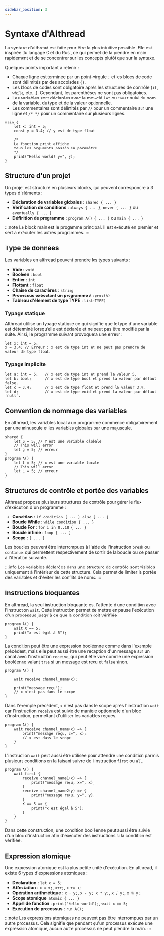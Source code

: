 ```yaml
---
sidebar_position: 3
---
```


# Syntaxe d'Althread

La syntaxe d'althread est faite pour être la plus intuitive possible. Elle est inspirée du langage C et du Rust, ce qui permet de la prendre en main rapidement et de se concentrer sur les concepts plutôt que sur la syntaxe. 

Quelques points important à retenir :
- Chaque ligne est terminée par un point-virgule `;` et les blocs de code sont délimités par des accolades `{}`.
- Les blocs de codes sont obligatoire après les structures de contrôle (`if`, `while`, etc...). Cependant, les parenthèses ne sont pas obligatoires.
- Les variables sont déclarées avec le mot-clé `let` ou `const` suivi du nom de la variable, du type et de la valeur optionnelle.
- Les commentaires sont délimités par `//` pour un commentaire sur une ligne et `/* */` pour un commentaire sur plusieurs lignes.

```althread
main {
    let x: int = 5;
    const y = 3.4; // y est de type float

    /* 
    La fonction print affiche
    tous les arguments passés en paramètre
    */
    print("Hello world! y=", y);
}
```

## Structure d'un projet

Un projet est structuré en plusieurs blocks, qui peuvent correspondre à 3 types d'éléments :
- **Déclaration de variables globales** : `shared { ... }`
- **Vérification de conditions** : `always { ... }`, `never { ... }` ou `eventually { ... }`
- **Définition de programme** : `program A() { ... }` ou `main { ... }`

:::note
Le block main est le progamme principal. Il est exécuté en premier et sert a exécuter les autres programmes.
:::

## Type de données

Les variables en althread peuvent prendre les types suivants :
- **Vide** : `void`
- **Booléen** : `bool`
- **Entier** : `int`
- **Flottant** : `float`
- **Chaîne de caractères** : `string`
- **Processus exécutant un programme `A`** : `proc(A)`
- **Tableau d'élement de type TYPE** : `list(TYPE)`


### Typage statique

Althread utilise un typage statique ce qui signifie que le type d'une variable est déterminé lorsqu'elle est déclarée et ne peut pas être modifié par la suite. Ainsi, le programme suivant provoquera une erreur :

```althread
let x: int = 5;
x = 3.4; // Erreur : x est de type int et ne peut pas prendre de valeur de type float.
```

### Typage implicite

```althread
let a: int = 5;   // x est de type int et prend la valeur 5.
let b: bool;      // x est de type bool et prend la valeur par défaut false.
let c = 3.4;      // x est de type float et prend la valeur 3.4.
let d;            // x est de type void et prend la valeur par défaut `null`.
```

## Convention de nommage des variables

En althread, les variables local à un programme commence obligatoirement par une minuscule et les variables globales par une majuscule.

```althread
shared {
    let G = 5; // Y est une variable globale
    // This will error
    let g = 5; // erreur
}
program A() {
    let l = 5; // x est une variable locale
    // This will error
    let L = 5; // erreur
}
```

## Structures de contrôle et portée des variables

Althread propose plusieurs structures de contrôle pour gérer le flux d'exécution d'un programme :
- **Condition** : `if condition { ... } else { ... }`
- **Boucle While** : `while condition { ... }`
- **Boucle For** : `for i in 0..10 { ... }`
- **Boucle infinie** : `loop { ... }`
- **Scope** : `{ ... }`

Les boucles peuvent être interrompues à l'aide de l'instruction `break` ou `continue`, qui permettent respectivement de sortir de la boucle ou de passer à l'itération suivante.

:::info
Les variables déclarées dans une structure de contrôle sont visibles uniquement à l'intérieur de cette structure. Cela permet de limiter la portée des variables et d'éviter les conflits de noms. 
:::


## Instructions bloquantes

En althread, la seul instruction bloquante est l'attente d'une condition avec l'instruction `wait`. Cette instruction permet de mettre en pause l'exécution d'un processus jusqu'à ce que la condition soit vérifiée.

```althread
program A() {
    wait X == 5;
    print("x est égal à 5");
}
```

La condition peut être une expression booléenne comme dans l'exemple précédent, mais elle peut aussi être une reception d'un message sur un canal avec l'instruction `receive`, qui peut être vue comme une expression booléenne valant `true` si un message est reçu et `false` sinon.

```althread
program A() {

    wait receive channel_name(x);

    print("message reçu");
    // x n'est pas dans le scope
}
```
Dans l'exemple précédent, `x` n'est pas dans le scope après l'instruction `wait` car l'instruction `receive` est suivie de manière optionnelle d'un bloc d'instruction, permettant d'utiliser les variables reçues.

```althread	
program A() {
    wait receive channel_name(x) => {
        print("message reçu, x=", x);
        // x est dans le scope
    }
}
```

L'instruction `wait` peut aussi être utilisée pour attendre une condition parmis plusieurs conditions en la faisant suivre de l'instruction `first` ou `all`.

```althread
program A() {
    wait first {
        receive channel_name1(x) => {
            print("message reçu, x=", x);
        }
        receive channel_name2(y) => {
            print("message reçu, y=", y);
        }
        X == 5 => {
            print("x est égal à 5");
        }
    }
}
```

Dans cette construction, une condition booléenne peut aussi être suivie d'un bloc d'instruction afin d'exécuter des instructions si la condition est vérifiée.


## Expression atomique

Une expression atomique est la plus petite unité d'exécution. En althread, il existe 6 types d'expressions atomiques :
- **Déclaration** : `let x = 5;`
- **Affectation** : `x = 5;`,  `x++;`, `x += 1`;
- **Opération arithmétique** : `x + y;`, `x - y;`, `x * y;`, `x / y;`, `x % y;`
- **Scope atomique**: `atomic { ... }`
- **Appel de fonction** : `print("Hello world");`, `wait x == 5;`
- **Exécution de processus** : `run A();`

:::note
Les expressions atomiques ne peuvent pas être interrompues par un autre processus. Cela signifie que pendant qu'un processus exécute une expression atomique, aucun autre processus ne peut prendre la main.
:::